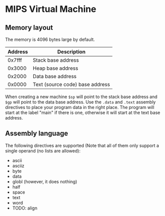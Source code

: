 # MIPS Virtual Machine

## Memory layout
The memory is 4096 bytes large by default.

| Address | Description                     |
|---------|---------------------------------|
| 0x7fff  | Stack base address              |
| 0x3000  | Heap base address               |
| 0x2000  | Data base address               |
| 0x0000  | Text (source code) base address |

When creating a new machine `$sp` will point to the stack base address and `$gp` will point to the data base address. Use the `.data` and `.text` assembly directives to place your program data in the right place. The program will start at the label "main" if there is one, otherwise it will start at the text base address.

## Assembly language
The following directives are supported (Note that all of them only support a single operand (no lists are allowed):
* ascii
* asciiz
* byte
* data
* globl (however, it does nothing)
* half
* space
* text
* word
* TODO: align
